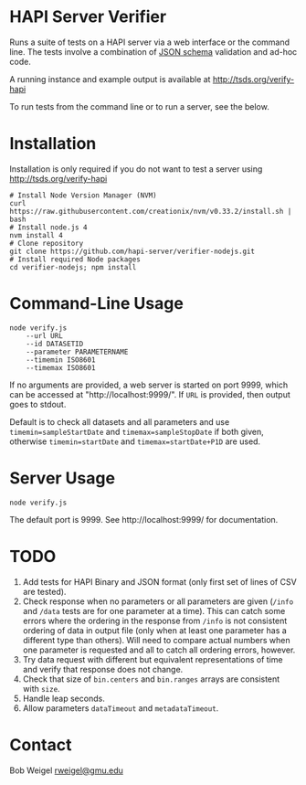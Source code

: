 # HAPI Server Verifier

Runs a suite of tests on a HAPI server via a web interface or the command line. The tests involve a combination of [JSON schema](https://github.com/hapi-server/verifier-nodejs/tree/master/schemas) validation and ad-hoc code.

A running instance and example output is available at http://tsds.org/verify-hapi

To run tests from the command line or to run a server, see the below.

# Installation

Installation is only required if you do not want to test a server using http://tsds.org/verify-hapi

```
# Install Node Version Manager (NVM)
curl https://raw.githubusercontent.com/creationix/nvm/v0.33.2/install.sh | bash
# Install node.js 4
nvm install 4
# Clone repository
git clone https://github.com/hapi-server/verifier-nodejs.git
# Install required Node packages
cd verifier-nodejs; npm install
```

# Command-Line Usage

```
node verify.js 
	--url URL 
	--id DATASETID 
	--parameter PARAMETERNAME 
	--timemin ISO8601 
	--timemax ISO8601
```

If no arguments are provided, a web server is started on port 9999, which can be accessed at "http://localhost:9999/".  If `URL` is provided, then output goes to stdout.

Default is to check all datasets and all parameters and use `timemin=sampleStartDate` and `timemax=sampleStopDate` if both given, otherwise `timemin=startDate` and `timemax=startDate+P1D` are used.

# Server Usage

```
node verify.js
```
The default port is 9999. See http://localhost:9999/ for documentation.

# TODO

1. Add tests for HAPI Binary and JSON format (only first set of lines of CSV are tested).
2. Check response when no parameters or all parameters are given (`/info` and `/data` tests are for one parameter at a time).  This can catch some errors where the ordering in the response from `/info` is not consistent ordering of data in output file (only when at least one parameter has a different type than others). Will need to compare actual numbers when one parameter is requested and all to catch all ordering errors, however.
3. Try data request with different but equivalent representations of time and verify that response does not change.
4. Check that size of `bin.centers` and `bin.ranges` arrays are consistent with `size`.
5. Handle leap seconds.
6. Allow parameters `dataTimeout` and `metadataTimeout`.

# Contact

Bob Weigel <rweigel@gmu.edu>
